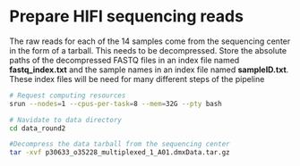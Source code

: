 # Prepare HIFI sequencing reads

The raw reads for each of the 14 samples come from the sequencing center in the form of a tarball. This needs to be decompressed. Store the absolute paths of the decompressed FASTQ files in an index file named **fastq_index.txt** and the sample names in an index file named **sampleID.txt**. These index files will be need for many different steps of the pipeline

```bash
# Request computing resources
srun --nodes=1 --cpus-per-task=8 --mem=32G --pty bash

# Navidate to data directory
cd data_round2

#Decompress the data tarball from the sequencing center
tar -xvf p30633_o35228_multiplexed_1_A01.dmxData.tar.gz
```

























